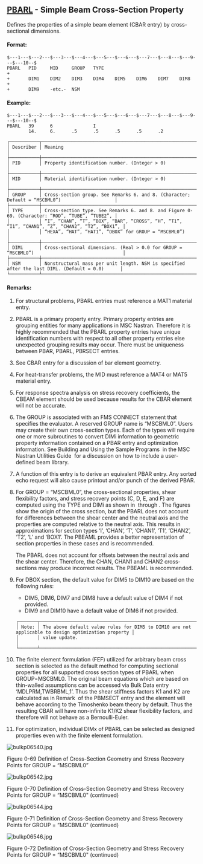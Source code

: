 ## [PBARL](https://help.hexagonmi.com/bundle/MSC_Nastran_2022.4/page/Nastran_Combined_Book/qrg/bulkp/TOC.PBARL.xhtml) - Simple Beam Cross-Section Property

Defines the properties of a simple beam element (CBAR entry) by cross-sectional dimensions.

#### Format:

```nastran
$---1---$---2---$---3---$---4---$---5---$---6---$---7---$---8---$---9---$---10--$
PBARL   PID     MID     GROUP   TYPE                                    +       
+       DIM1    DIM2    DIM3    DIM4    DIM5    DIM6    DIM7    DIM8    +       
+       DIM9    -etc.-  NSM                                                     
```

#### Example:

```nastran
$---1---$---2---$---3---$---4---$---5---$---6---$---7---$---8---$---9---$---10--$
PBARL   39      6               I                                               
        14.     6.      .5      .5      .5      .5      .2                      
```

```text
┌───────────┬────────────────────────────────────────────────────────────────────────────────────────────────┐
│ Describer │ Meaning                                                                                        │
├───────────┼────────────────────────────────────────────────────────────────────────────────────────────────┤
│ PID       │ Property identification number. (Integer > 0)                                                  │
├───────────┼────────────────────────────────────────────────────────────────────────────────────────────────┤
│ MID       │ Material identification number. (Integer > 0)                                                  │
├───────────┼────────────────────────────────────────────────────────────────────────────────────────────────┤
│ GROUP     │ Cross-section group. See Remarks 6. and 8. (Character; Default = “MSCBML0”)                    │
├───────────┼────────────────────────────────────────────────────────────────────────────────────────────────┤
│ TYPE      │ Cross-section type. See Remarks 6. and 8. and Figure 0-69. (Character: “ROD”, “TUBE”, “TUBE2”, │
│           │ “I”, “CHAN”, “T”, “BOX”, “BAR”, “CROSS”, “H”, “T1”, “I1”, “CHAN1”, “Z”, “CHAN2”, “T2”, “BOX1”, │
│           │ “HEXA”, “HAT”, “HAT1”, “DBOX” for GROUP = “MSCBML0”)                                           │
├───────────┼────────────────────────────────────────────────────────────────────────────────────────────────┤
│ DIMi      │ Cross-sectional dimensions. (Real > 0.0 for GROUP = “MSCBMLO”)                                 │
├───────────┼────────────────────────────────────────────────────────────────────────────────────────────────┤
│ NSM       │ Nonstructural mass per unit length. NSM is specified after the last DIMi. (Default = 0.0)      │
└───────────┴────────────────────────────────────────────────────────────────────────────────────────────────┘
```

#### Remarks:

1. For structural problems, PBARL entries must reference a MAT1 material entry.
2. PBARL is a primary property entry. Primary property entries are grouping entities for many applications in MSC Nastran. Therefore it is highly recommended that the PBARL property entries have unique identification numbers with respect to all other property entries else unexpected grouping results may occur. There must be uniqueness between PBAR, PBARL, PBRSECT entries.
3. See CBAR entry for a discussion of bar element geometry.
4. For heat-transfer problems, the MID must reference a MAT4 or MAT5 material entry.
5. For response spectra analysis on stress recovery coefficients, the CBEAM element should be used because results for the CBAR element will not be accurate.
6. The GROUP is associated with an FMS CONNECT statement that specifies the evaluator. A reserved GROUP name is “MSCBML0”. Users may create their own cross-section types. Each of the types will require one or more subroutines to convert DIMi information to geometric property information contained on a PBAR entry and optimization information. See  Building and Using the Sample Programs  in the  MSC Nastran Utilities Guide  for a discussion on how to include a user-defined beam library.
7. A function of this entry is to derive an equivalent PBAR entry. Any sorted echo request will also cause printout and/or punch of the derived PBAR.
8. For GROUP = “MSCBML0”, the cross-sectional properties, shear flexibility factors, and stress recovery points (C, D, E, and F) are computed using the TYPE and DIMi as shown in   through  . The figures show the origin of the cross section, but the PBARL does not account for differences between the shear center and the neutral axis and the properties are computed relative to the neutral axis. This results in approximations for section types ‘I’, ‘CHAN’, ‘T’, ‘CHAN1’, ‘T1’, ‘CHAN2’, ‘T2’, ‘L’ and ‘BOX1’. The PBEAML provides a better representation of section properties in these cases and is recommended.

     The PBARL does not account for offsets between the neutral axis and the shear center. Therefore, the CHAN, CHAN1 and CHAN2 cross-sections may produce incorrect results. The PBEAML is recommended.

9. For DBOX section, the default value for DIM5 to DIM10 are based on the following rules:
    - DIM5, DIM6, DIM7 and DIM8 have a default value of DIM4 if not provided.
    - DIM9 and DIM10 have a default value of DIM6 if not provided.

    ```text
    ┌───────┬────────────────────────────────────────────────────────────────────────────────────────────────────┐
    │ Note: │ The above default value rules for DIM5 to DIM10 are not applicable to design optimization property │
    │       │ value update.                                                                                      │
    └───────┴────────────────────────────────────────────────────────────────────────────────────────────────────┘
    ```

10. The finite element formulation (FEF) utilized for arbitrary beam cross section is selected as the default method for computing sectional properties for all supported cross section types of PBARL when GROUP=MSCBML0. The original beam equations which are based on thin-walled assumptions can be accessed via Bulk Data entry ‘MDLPRM,TWBRBML,1’. Thus the shear stiffness factors K1 and K2 are calculated as in Remark   of the PBMSECT entry and the element will behave according to the Timoshenko beam theory by default. Thus the resulting CBAR will have non-infinite K1/K2 shear flexibility factors, and therefore will not behave as a Bernoulli-Euler.
11. For optimization, individual DIMx of PBARL can be selected as designed properties even with the finite element formulation.

![bulkp06540.jpg](https://help-be.hexagonmi.com/bundle/MSC_Nastran_2022.4/page/Nastran_Combined_Book/qrg/bulkp/../../../assets/bulkp06540.jpg?_LANG=enus)

Figure 0-69 Definition of Cross-Section Geometry and Stress Recovery Points for GROUP = “MSCBML0”

![bulkp06542.jpg](https://help-be.hexagonmi.com/bundle/MSC_Nastran_2022.4/page/Nastran_Combined_Book/qrg/bulkp/../../../assets/bulkp06542.jpg?_LANG=enus)

Figure 0-70 Definition of Cross-Section Geometry and Stress Recovery Points for GROUP = “MSCBML0" (continued)

![bulkp06544.jpg](https://help-be.hexagonmi.com/bundle/MSC_Nastran_2022.4/page/Nastran_Combined_Book/qrg/bulkp/../../../assets/bulkp06544.jpg?_LANG=enus)

Figure 0-71 Definition of Cross-Section Geometry and Stress Recovery Points for GROUP = “MSCBML0" (continued)

![bulkp06546.jpg](https://help-be.hexagonmi.com/bundle/MSC_Nastran_2022.4/page/Nastran_Combined_Book/qrg/bulkp/../../../assets/bulkp06546.jpg?_LANG=enus)

Figure 0-72 Definition of Cross-Section Geometry and Stress Recovery Points for GROUP = “MSCBML0" (continued)
